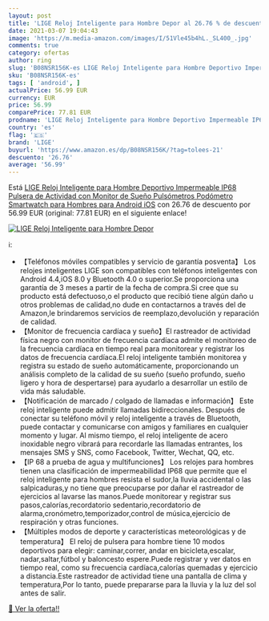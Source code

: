 ```yaml
---
layout: post
title: 'LIGE Reloj Inteligente para Hombre Depor al 26.76 % de descuento'
date: 2021-03-07 19:04:43
image: 'https://m.media-amazon.com/images/I/51Vle45b4hL._SL400_.jpg'
comments: true
category: ofertas
author: ring
slug: 'B08NSR156K-es LIGE Reloj Inteligente para Hombre Deportivo Impermeable...'
sku: 'B08NSR156K-es'
tags: [ 'android', ]
actualPrice: 56.99 EUR
currency: EUR
price: 56.99
comparePrice: 77.81 EUR
prodname: 'LIGE Reloj Inteligente para Hombre Deportivo Impermeable IP68 Pulsera de Actividad con Monitor de Sueño Pulsómetros Podómetro Smartwatch para Hombres para Android iOS'
country: 'es'
flag: '🇪🇸'
brand: 'LIGE'
buyurl: 'https://www.amazon.es/dp/B08NSR156K/?tag=tolees-21'
descuento: '26.76'
average: '56.99'
---
```


Está [LIGE Reloj Inteligente para Hombre Deportivo Impermeable IP68 Pulsera de Actividad con Monitor de Sueño Pulsómetros Podómetro Smartwatch para Hombres para Android iOS](https://www.amazon.es/dp/B08NSR156K/?tag=tolees-21) con 26.76 de descuento por 56.99 EUR (original: 77.81 EUR) en el siguiente enlace!

[![LIGE Reloj Inteligente para Hombre Depor](https://m.media-amazon.com/images/I/51Vle45b4hL._SL400_.jpg)](https://www.amazon.es/dp/B08NSR156K/?tag=tolees-21)

ℹ️:

- 【Teléfonos móviles compatibles y servicio de garantía posventa】 Los relojes inteligentes LIGE son compatibles con teléfonos inteligentes con Android 4.4,iOS 8.0 y Bluetooth 4.0 o superior.Se proporciona una garantía de 3 meses a partir de la fecha de compra.Si cree que su producto está defectuoso,o el producto que recibió tiene algún daño u otros problemas de calidad,no dude en contactarnos a través del de Amazon,le brindaremos servicios de reemplazo,devolución y reparación de calidad.
- 【Monitor de frecuencia cardíaca y sueño】El rastreador de actividad física negro con monitor de frecuencia cardíaca admite el monitoreo de la frecuencia cardíaca en tiempo real para monitorear y registrar los datos de frecuencia cardíaca.El reloj inteligente también monitorea y registra su estado de sueño automáticamente, proporcionando un análisis completo de la calidad de su sueño (sueño profundo, sueño ligero y hora de despertarse) para ayudarlo a desarrollar un estilo de vida más saludable.
- 【Notificación de marcado / colgado de llamadas e información】 Este reloj inteligente puede admitir llamadas bidireccionales. Después de conectar su teléfono móvil y reloj inteligente a través de Bluetooth, puede contactar y comunicarse con amigos y familiares en cualquier momento y lugar. Al mismo tiempo, el reloj inteligente de acero inoxidable negro vibrará para recordarle las llamadas entrantes, los mensajes SMS y SNS, como Facebook, Twitter, Wechat, QQ, etc.
- 【IP 68 a prueba de agua y multifunciones】 Los relojes para hombres tienen una clasificación de impermeabilidad IP68 que permite que el reloj inteligente para hombres resista el sudor,la lluvia accidental o las salpicaduras,y no tiene que preocuparse por dañar el rastreador de ejercicios al lavarse las manos.Puede monitorear y registrar sus pasos,calorías,recordatorio sedentario,recordatorio de alarma,cronómetro,temporizador,control de música,ejercicio de respiración y otras funciones.
- 【Múltiples modos de deporte y características meteorológicas y de temperatura】 El reloj de pulsera para hombre tiene 10 modos deportivos para elegir: caminar,correr, andar en bicicleta,escalar, nadar,saltar,fútbol y baloncesto espere.Puede registrar y ver datos en tiempo real, como su frecuencia cardíaca,calorías quemadas y ejercicio a distancia.Este rastreador de actividad tiene una pantalla de clima y temperatura,Por lo tanto, puede prepararse para la lluvia y la luz del sol antes de salir.

[🛒 Ver la oferta!!](https://www.amazon.es/dp/B08NSR156K/?tag=tolees-21)
